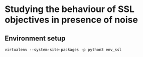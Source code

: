 # Studying the behaviour of SSL objectives in presence of noise 

## Environment setup
```
virtualenv --system-site-packages -p python3 env_ssl
```

